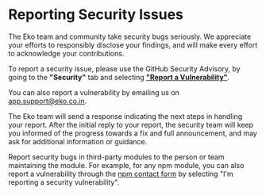 # Reporting Security Issues

The Eko team and community take security bugs seriously. We appreciate your efforts to responsibly disclose your findings, and will make every effort to acknowledge your contributions.

To report a security issue, please use the GitHub Security Advisory, by going to the **"Security"** tab and selecting [**"Report a Vulnerability"**](../../security/advisories/new).

You can also report a vulnerability by emailing us on <app.support@eko.co.in>.

The Eko team will send a response indicating the next steps in handling your report. After the initial reply to your report, the security team will keep you informed of the progress towards a fix and full announcement, and may ask for additional information or guidance.

Report security bugs in third-party modules to the person or team maintaining the module. For example, for any npm module, you can also report a vulnerability through the [npm contact form](https://www.npmjs.com/support) by selecting "I'm reporting a security vulnerability".
